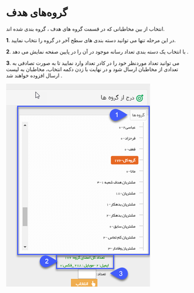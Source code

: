 # گروه‌های هدف

انتخاب از بین مخاطبانی که در قسمت گروه های هدف ، گروه بندی شده اند.

**1**. در این مرحله تنها می توانید دسته بندی های سطح آخر در گروه را نتخاب نمایید.

**2**.  با انتخاب یک دسته بندی تعداد رسانه موجود در آن را در پایین صفحه نمایش می دهد .

**3**. می توانید تعداد موردنظر خود را در کادر تعداد وارد نمایید تا به صورت تصادفی به تعدادی از مخاطبان ارسال شود و در نهایت با زدن دکمه انتخاب، مخاطبان به لیست ارسال افزوده خواهند شد . 

![](advertise-Step3SelectAudiences-bank4.png)
